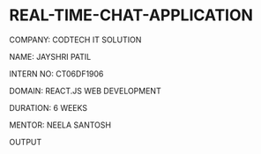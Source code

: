 # REAL-TIME-CHAT-APPLICATION

COMPANY: CODTECH IT SOLUTION

NAME: JAYSHRI PATIL

INTERN NO: CT06DF1906

DOMAIN: REACT.JS WEB DEVELOPMENT

DURATION: 6 WEEKS

MENTOR: NEELA SANTOSH

OUTPUT
